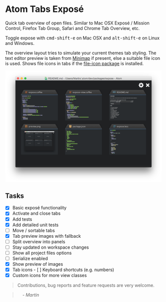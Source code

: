# Atom Tabs Exposé

Quick tab overview of open files. Similar to Mac OSX Exposé / Mission Control, Firefox Tab Group, Safari and Chrome Tab Overview, etc.

Toggle expose with <kbd>cmd-shift-e</kbd> on Mac OSX and <kbd>alt-shift-e</kbd> on Linux and Windows.

The overview layout tries to simulate your current themes tab styling.
The text editor preview is taken from [Minimap](https://github.com/atom-minimap/minimap) if present, else a suitable file icon is used.
Shows file icons in tabs if the [file-icon package](https://github.com/DanBrooker/file-icons) is installed.

![expose-package](/screenshots/preview.png)

## Tasks

- [x] Basic exposé functionality
- [x] Activate and close tabs
- [x] Add tests
- [x] Add detailed unit tests
- [ ] Move / sortable tabs
- [x] Tab preview images with fallback
- [ ] Split overview into panels
- [ ] Stay updated on workspace changes
- [ ] Show all project files options
- [ ] Serialize enabled
- [x] Show preview of images
- [x] Tab icons
- [ ] Keyboard shortcuts (e.g. numbers)
- [x] Custom icons for more view classes

> Contributions, bug reports and feature requests are very welcome.

> &nbsp; &nbsp; _- Martin_
